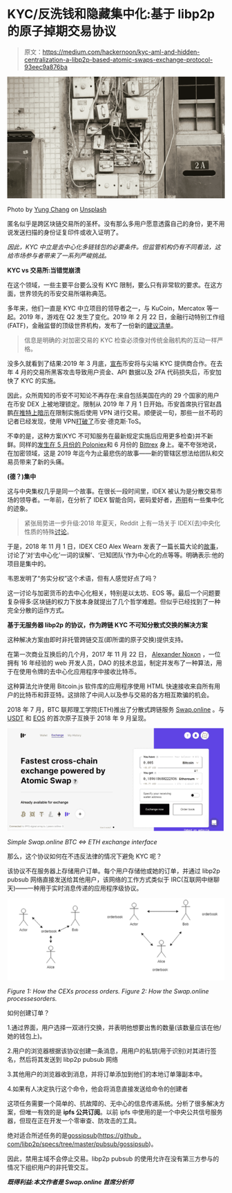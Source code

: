 # KYC/反洗钱和隐藏集中化:基于 libp2p 的原子掉期交易协议

> 原文：<https://medium.com/hackernoon/kyc-aml-and-hidden-centralization-a-libp2p-based-atomic-swaps-exchange-protocol-93eec9a876ba>

![](img/2e7b0b84fc8bbf00b0ed2395541d3940.png)

Photo by [Yung Chang](https://unsplash.com/@yungnoma?utm_source=medium&utm_medium=referral) on [Unsplash](https://unsplash.com?utm_source=medium&utm_medium=referral)

匿名似乎是跨区块链交易所的圣杯。没有那么多用户愿意透露自己的身份，更不用说发送扫描的身份证复印件或收入证明了。

*因此，KYC 中立是去中心化多链钱包的必要条件。但监管机构仍有不同看法，这给市场参与者带来了一系列严峻挑战。*

**KYC vs 交易所:当错觉崩溃**

在这个领域，一些主要平台要么没有 KYC 限制，要么只有非常软的要求。在这方面，世界领先的币安交易所堪称典范。

多年来，他们一直是 KYC 中立项目的领导者之一，与 KuCoin，Mercatox 等一起。2019 年，游戏在 Q2 发生了变化。2019 年 2 月 22 日，金融行动特别工作组(FATF)，金融监督的顶级世界机构，发布了一份新的[建议清单](http://www.fatf-gafi.org/publications/fatfrecommendations/documents/regulation-virtual-assets-interpretive-note.html)。

> 信息是明确的:对加密交易的 KYC 检查必须像对传统金融机构的互动一样严格。

没多久就看到了结果:2019 年 3 月底，[宣布](https://www.coindesk.com/binance-tightens-compliance-turning-to-identitymind-for-kyc)币安将与尖端 KYC 提供商合作。在去年 4 月的交易所黑客攻击导致用户资金、API 数据以及 2FA 代码损失后，币安加快了 KYC 的实施。

因此，众所周知的币安不可知论不再存在:来自包括美国在内的 29 个国家的用户在币安 DEX 上被地理锁定。限制从 2019 年 7 月 1 日开始。币安首席执行官赵昌鹏[在推特上暗示](https://twitter.com/cz_binance/status/1135435526113091584)在限制实施后使用 VPN 进行交易。顺便说一句，那些一丝不苟的记者已经发现，使用 VPN[打破了](https://cointelegraph.com/news/binance-dex-navigating-country-specific-cryptocurrency-trading-restrictions)币安·德克斯·ToS。

不幸的是，这种方案(KYC 不可知服务在最新规定实施后应用更多检查)并不新鲜。同样的[发生在 5 月份的 Poloniex](https://cointelegraph.com/news/poloniex-stops-offering-nine-coins-in-us-due-to-uncertain-regulations)和 6 月份的 [Bittrex](https://bittrex.zendesk.com/hc/en-us/articles/360028996652) 身上。毫不夸张地说，在加密领域，这是 2019 年迄今为止最悲伤的故事——新的管辖区想法给团队和交易员带来了新的头痛。

**(德？)集中**

这与中央集权几乎是同一个故事。在很长一段时间里，IDEX 被认为是分散交易市场的领导者。一年前，在分析了 IDEX 智能合同，密码爱好者，[声明](/@bearle/why-idex-is-centralized-and-why-should-you-care-193180fc5a87)有一些集中化的迹象。

> 紧张局势进一步升级:2018 年夏天，Reddit 上有一场关于 IDEX(去)中央化性质的特殊[讨论](https://www.reddit.com/r/ethtrader/comments/8rpv5m/idex_is_not_actually_decentralized_more_like/)。

于是，2018 年 11 月 1 日，IDEX CEO Alex Wearn 发表了一篇长篇大论的[故事](/idex/pragmatic-decentralization-how-idex-will-approach-industry-regulations-8b109212128a)，讨论了‘对‘去中心化’一词的误解’、‘已知团队’作为中心化的点等等。明确表示:他的项目是集中的。

韦恩发明了“务实分权”这个术语，但有人感觉好点了吗？

这一讨论与加密货币的去中心化相关，特别是以太坊、EOS 等。最后一个问题要复杂得多:区块链的权力下放本身就提出了几个哲学难题。但似乎已经找到了一种完全分散的运作方式。

**基于无服务器 libp2p 的协议，作为跨链 KYC 不可知分散式交换的解决方案**

这种解决方案由即时非托管跨链交互(即所谓的原子交换)提供支持。

在第一次商业互换后的几个月，2017 年 11 月 22 日， [Alexander Noxon](https://twitter.com/noxonsu) ，一位拥有 16 年经验的 web 开发人员，DAO 的技术总监，制定并发布了一种算法，用于在使用令牌的去中心化应用程序中接收比特币。

这种算法允许使用 Bitcoin.js 软件库的应用程序使用 HTML 快速接收来自所有用户的比特币和菲亚特。这排除了中间人以及参与交易的各方相互欺骗的机会。

2018 年 7 月，BTC 联邦理工学院(ETH)推出了分散式跨链服务 [Swap.online](https://swap.online/) 。与 [USDT](/swaponline/atomic-swap-with-usdt-swap-online-solution-in-two-hundred-lines-of-code-c2ddb7b8886a) 和 [EOS](https://www.reddit.com/r/eos/comments/9b11vn/swaponline_performed_the_very_first_atomic_swap/) 的首次原子互换于 2018 年 9 月呈现。

![](img/826741c7ec71d79c149d0cbef7d841b0.png)

*Simple Swap.online BTC ⇔ ETH exchange interface*

那么，这个协议如何在不违反法律的情况下避免 KYC 呢？

该协议不在服务器上存储用户订单。每个用户存储他或她的订单，并通过 libp2p pubsub 网络直接发送给其他用户，该网络的工作方式类似于 IRC(互联网中继聊天)——一种用于实时消息传递的应用程序级协议。

![](img/db6720fad12332aaeda7551c2a1d45af.png)

*Figure 1: How the CEXs process orders. Figure 2: How the Swap.online processesorders.*

如何创建订单？

1.通过界面，用户选择一双进行交换，并表明他想要出售的数量(该数量应该在他/她的钱包上)。

2.用户的浏览器根据该协议创建一条消息，用用户的私钥(用于识别)对其进行签名，然后将其发送到 libp2p pubsub 网络

3.其他用户的浏览器收到消息，并将订单添加到他们的本地订单簿副本中。

4.如果有人决定执行这个命令，他会将消息直接发送给命令的创建者

这项任务需要一个简单的、抗故障的、无中心的信息传递系统。分析了很多解决方案，但唯一有效的是 **ipfs 公共订阅**。以前 ipfs 中使用的是一个中央公共信号服务器，但现在正在开发一个零审查、防攻击的工具。

绝对适合所述任务的是[gossipsub](https://github.com/libp2p/specs/tree/master/pubsub/gossipsub)([https://github . com/libp2p/specs/tree/master/pubsub/gossipsub](https://github.com/libp2p/specs/tree/master/pubsub/gossipsub))。

因此，禁用主域不会停止交易。libp2p pubsub 的使用允许在没有第三方参与的情况下组织用户的非托管交互。

***既得利益:本文作者是 Swap.online 首席分析师***